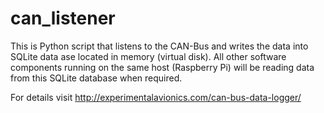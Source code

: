# can_listener
This is Python script that listens to the CAN-Bus and writes the data into SQLite data ase located in memory (virtual disk). 
All other software components running on the same host (Raspberry Pi) will be reading data from this SQLite database when required.

For details visit http://experimentalavionics.com/can-bus-data-logger/
